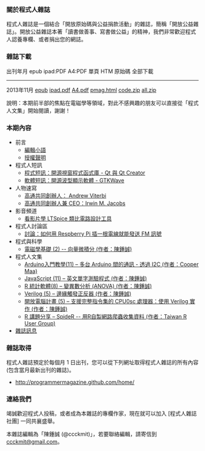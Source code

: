 ### 關於程式人雜誌

程式人雜誌是一個結合「開放原始碼與公益捐款活動」的雜誌，簡稱「開放公益雜誌」。開放公益雜誌本著「讀書做善事、寫書做公益」的精神，我們非常歡迎程式人認養專欄、或者捐出您的網誌。

### 雜誌下載

出刊年月       epub           ipad:PDF      A4:PDF     單頁 HTM     原始碼      全部下載
------------   ----------     -----------   --------   -----------  ----------  -------------
2013年11月     [epub]         [ipad.pdf]    [A4.pdf]   [pmag.html]  [code.zip]  [all.zip]

說明：本期前半部的焦點在電磁學等領域，對此不感興趣的朋友可以直接從「程式人文集」開始閱讀，謝謝！

### 本期內容
* 前言
    * [編輯小語](editor.html)
    * [授權聲明](license.html)
* 程式人短訊
    * [程式短訊：開源視窗程式函式庫 - Qt 與 Qt Creator](message1.html)
    * [軟體短訊：開源波型顯示軟體 - GTKWave](message2.html)
* 人物速寫
    * [高通共同創辦人： Andrew Viterbi](people1.html)
    * [高通共同創辦人兼 CEO：Irwin M. Jacobs](people2.html)
* 影音頻道
    * [看影片學 LTSpice 類比電路設計工具](video1.html)
* 程式人討論區
    * [討論：如何用 Respberry Pi 插一根電線就能發送 FM 訊號](discuss1.html)
* 程式與科學
    * [電磁學基礎 (2) -- 向量微積分 (作者：陳鍾誠)](science1.html)
* 程式人文集
    * [Arduino入門教學(11) – 多台 Arduino 間的通訊 - 透過 I2C (作者：Cooper Maa)](article1.html)
    * [JavaScript (11) – 英文單字測驗程式 (作者：陳鍾誠)](article2.html)
    * [R 統計軟體(8) – 變異數分析 (ANOVA) (作者：陳鍾誠)](article3.html)
    * [Verilog (5) – 邊緣觸發正反器 (作者：陳鍾誠)](article4.html)
    * [開放電腦計畫 (5) – 支援完整指令集的 CPU0sc 處理器：使用 Verilog 實作 (作者：陳鍾誠)](article5.html)
    * [R 講題分享 – SpideR -- 用R自製網路爬蟲收集資料 (作者：Taiwan R User Group)](article6.html)
* [雜誌訊息](info.html)

### 雜誌取得

程式人雜誌預定於每個月 1 日出刊，您可以從下列網址取得程式人雜誌的所有內容 (包含當月最新出刊的雜誌)。

* <http://programmermagazine.github.com/home/>

### 連絡我們

竭誠歡迎程式人投稿，或者成為本雜誌的專欄作家，現在就可以加入 [程式人雜誌社團] 一同共襄盛舉。

本雜誌編輯為「陳鍾誠 (@ccckmit)」，若要聯絡編輯，請寄信到 <ccckmit@gmail.com>。

[epub]: ../book/A4.epub
[ipad.pdf]: ../book/ipad.pdf
[A4.pdf]: ../book/A4.pdf
[code.zip]: ../code.zip
[pmag.html]: ../book/pmag.html
[all.zip]: https://github.com/programmermagazine/201309/archive/gh-pages.zip

